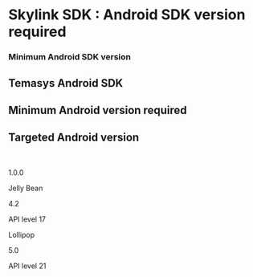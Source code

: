 Skylink SDK : Android SDK version required
==========================================

### Minimum Android SDK version

Temasys Android SDK
-------------------

Minimum Android version required
--------------------------------

Targeted Android version
------------------------

  

1.0.0

Jelly Bean

4.2

API level 17

Lollipop

5.0

API level 21
